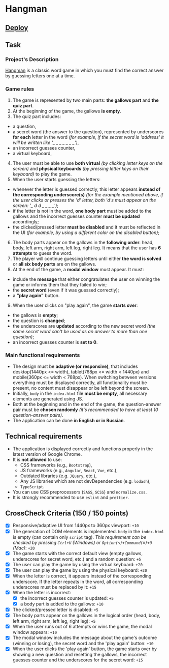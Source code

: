 # Hangman

## [Deploy](https://rolling-scopes-school.github.io/sofyacheboltasova-JSFE2023Q4/hangman/) 

## Task

### Project's Description

[Hangman](<https://en.wikipedia.org/wiki/Hangman_(game)>) is a classic word game in which you must find the correct answer by guessing letters one at a time.

### Game rules

1. The game is represented by two main parts: **the gallows part** and **the quiz part**.
2. At the beginning of the game, the gallows **is empty**.
3. The quiz part includes:

- a question,
- a secret word (the answer to the question), represented by underscores **for each** letter in the word _(for example, if the secret word is 'address' it will be written like '\_ \_ \_ \_ \_ \_ \_')_,
- an incorrect guesses counter,
- a virtual keyboard,

4. The user must be able to use **both virtual** _(by clicking letter keys on the screen)_ and **physical keyboards** _(by pressing letter keys on their keyboard)_ to play the game.
5. When the user starts guessing the letters:

- whenever the letter is guessed correctly, this letter appears **instead of the corresponding underscore(s)** _(for the example mentioned above, if the user clicks or presses the 'd' letter, both 'd's must appear on the screen: '\_ d d \_ \_ \_ \_')_;
- if the letter is not in the word, **one body part** must be added to the gallows and the incorrect guesses counter **must be updated** accordingly;
- the clicked/pressed letter **must be disabled** and it must be reflected in the UI _(for example, by using a different color on the disabled button)_;

6. The body parts appear on the gallows in the **following order**: head, body, left arm, right arm, left leg, right leg. It means that the user has **6 attempts** to guess the word.
7. The player will continue guessing letters until either **the word is solved** or **all six body parts** are on the gallows.
8. At the end of the game, a **modal window** must appear. It must:

- include the **message** that either congratulates the user on winning the game or informs them that they failed to win;
- the **secret word** (even if it was guessed correctly);
- a **"play again"** button.

9. When the user clicks on "play again", the game **starts over**:

- the gallows is **empty**;
- the question is **changed**;
- the underscores are **updated** according to the new secret word _(the same secret word can't be used as an answer to more than one question)_;
- an incorrect guesses counter is **set to 0**.

### Main functional requirements

- The design must be **adaptive (or responsive)**, that includes desktop(1440px <= width), tablet(768px <= width < 1440px) and mobile(360px <= width < 768px). When switching between versions everything must be displayed correctly, all functionality must be present, no content must disappear or be left beyond the screen.
- Initially, `body` in the `index.html` file **must be empty**, all necessary elements are generated using JS.
- Both at the beginning and in the end of the game, the question-answer pair must be **chosen randomly** _(it's recommended to have at least 10 question-answer pairs)_.
- The application can be done **in English or in Russian**.

## Technical requirements

- The application is displayed correctly and functions properly in the latest version of Google Chrome.
- It is **not allowed** to use:
  - CSS frameworks (e.g., `Bootstrap`),
  - JS frameworks (e.g., `Angular`, `React`, `Vue`, etc.),
  - Outdated libraries (e.g. `JQuery`, etc.),
  - Any JS libraries which are not devDependencies (e.g. `lodash`),
  - `TypeScript`.
- You can use CSS preprocessors (`SASS`, `SCSS`) and `normalize.css`.
- It is strongly recommended to use `eslint` and `prettier`.

## CrossCheck Criteria (150 / 150 points)
- [x] Responsive/adaptive UI from 1440px to 360px viewport: `+10`
- [x] The generation of DOM elements is implemented. `body` in the `index.html` is empty (can contain only `script` tag). _This requirement can be checked by pressing `Ctrl+U` (Windows) or `Option(⌥)+Command(⌘)+U` (Mac)_: `+20`
- [x] The game starts with the correct default view (empty gallows, underscores for secret word, etc.) and a random question: `+5`
- [x] The user can play the game by using the virtual keyboard: `+20`
- [x] The user can play the game by using the physical keyboard: `+20`
- [x] When the letter is correct, it appears instead of the corresponding underscore. If the letter repeats in the word, all corresponding underscores must be replaced by it: `+15`
- [x] When the letter is incorrect:
  - [x] the incorrect guesses counter is updated: `+5`
  - [x] a body part is added to the gallows: `+10`
- [x] The clicked/pressed letter is disabled: `+5`
- [x] The body parts appear on the gallows in the logical order (head, body, left arm, right arm, left leg, right leg): `+5`
- [x] When the user runs out of 6 attempts or wins the game, the modal window appears: `+10`
- [x] The modal window includes the message about the game's outcome (winning or losing), the secret word and the 'play again' button: `+10`
- [x] When the user clicks the 'play again' button, the game starts over by showing a new question and resetting the gallows, the incorrect guesses counter and the underscores for the secret word: `+15`
